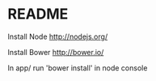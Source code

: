 # README #

Install Node http://nodejs.org/

Install Bower http://bower.io/

In app/ run 'bower install' in node console